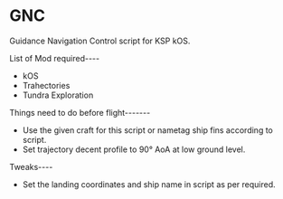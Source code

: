# GNC
Guidance Navigation Control script for KSP kOS.


List of Mod required----
- kOS
- Trahectories
- Tundra Exploration 


Things need to do before flight-------
* Use the given craft for this script or nametag ship fins according to script.
* Set trajectory decent profile to 90° AoA at low ground level.


Tweaks----
* Set the landing coordinates and ship name in script as per required.
